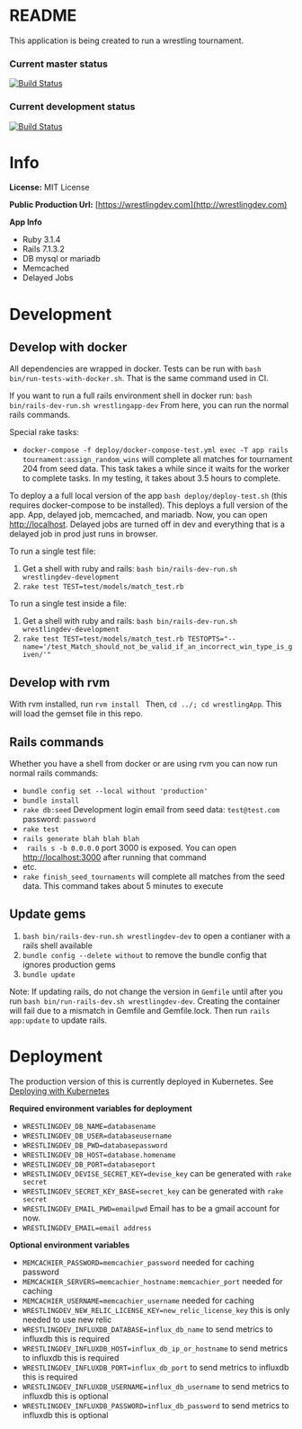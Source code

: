 # README
This application is being created to run a wrestling tournament.

### Current master status
[![Build Status](https://circleci.com/gh/jcwimer/wrestlingApp/tree/master.svg)](https://circleci.com/gh/jcwimer/wrestlingApp/tree/master)

### Current development status
[![Build Status](https://circleci.com/gh/jcwimer/wrestlingApp/tree/development.svg)](https://circleci.com/gh/jcwimer/wrestlingApp/tree/development)

# Info
**License:** MIT License

**Public Production Url:** [https://wrestlingdev.com](http://wrestlingdev.com)

**App Info**
* Ruby 3.1.4
* Rails 7.1.3.2
* DB mysql or mariadb
* Memcached
* Delayed Jobs

# Development

## Develop with docker
All dependencies are wrapped in docker. Tests can be run with `bash bin/run-tests-with-docker.sh`. That is the same command used in CI.

If you want to run a full rails environment shell in docker run: `bash bin/rails-dev-run.sh wrestlingapp-dev`
From here, you can run the normal rails commands.

Special rake tasks:
* `docker-compose -f deploy/docker-compose-test.yml exec -T app rails tournament:assign_random_wins` will complete all matches for tournament 204 from seed data. This task takes a while since it waits for the worker to complete tasks. In my testing, it takes about 3.5 hours to complete.

To deploy a a full local version of the app `bash deploy/deploy-test.sh` (this requires docker-compose to be installed). This deploys a full version of the app. App, delayed job, memcached, and mariadb. Now, you can open [http://localhost](http://localhost). Delayed jobs are turned off in dev and everything that is a delayed job in prod just runs in browser.

To run a single test file:
1. Get a shell with ruby and rails: `bash bin/rails-dev-run.sh wrestlingdev-development`
2. `rake test TEST=test/models/match_test.rb`

To run a single test inside a file:
1. Get a shell with ruby and rails: `bash bin/rails-dev-run.sh wrestlingdev-development`
2. `rake test TEST=test/models/match_test.rb TESTOPTS="--name='/test_Match_should_not_be_valid_if_an_incorrect_win_type_is_given/'"`

## Develop with rvm
With rvm installed, run `rvm install `
Then, `cd ../; cd wrestlingApp`. This will load the gemset file in this repo.

## Rails commands
Whether you have a shell from docker or are using rvm you can now run normal rails commands:
* `bundle config set --local without 'production'`
* `bundle install`
* `rake db:seed` Development login email from seed data: `test@test.com` password: `password`
* `rake test`
* `rails generate blah blah blah`
* ` rails s -b 0.0.0.0` port 3000 is exposed. You can open [http://localhost:3000](http://localhost:3000) after running that command
* etc.
* `rake finish_seed_tournaments` will complete all matches from the seed data. This command takes about 5 minutes to execute

## Update gems

1. `bash bin/rails-dev-run.sh wrestlingdev-dev` to open a contianer with a rails shell available
2. `bundle config --delete without` to remove the bundle config that ignores production gems
3. `bundle update`

Note: If updating rails, do not change the version in `Gemfile` until after you run `bash bin/run-rails-dev.sh wrestlingdev-dev`. Creating the container will fail due to a mismatch in Gemfile and Gemfile.lock.
Then run `rails app:update` to update rails.

# Deployment

The production version of this is currently deployed in Kubernetes. See [Deploying with Kubernetes](deploy/kubernetes/README.md)

**Required environment variables for deployment**
* `WRESTLINGDEV_DB_NAME=databasename`
* `WRESTLINGDEV_DB_USER=databaseusername`
* `WRESTLINGDEV_DB_PWD=databasepassword`
* `WRESTLINGDEV_DB_HOST=database.homename`
* `WRESTLINGDEV_DB_PORT=databaseport`
* `WRESTLINGDEV_DEVISE_SECRET_KEY=devise_key` can be generated with `rake secret`
* `WRESTLINGDEV_SECRET_KEY_BASE=secret_key` can be generated with `rake secret`
* `WRESTLINGDEV_EMAIL_PWD=emailpwd` Email has to be a gmail account for now.
* `WRESTLINGDEV_EMAIL=email address`

**Optional environment variables**
* `MEMCACHIER_PASSWORD=memcachier_password` needed for caching password
* `MEMCACHIER_SERVERS=memcachier_hostname:memcachier_port` needed for caching
* `MEMCACHIER_USERNAME=memcachier_username` needed for caching
* `WRESTLINGDEV_NEW_RELIC_LICENSE_KEY=new_relic_license_key` this is only needed to use new relic
* `WRESTLINGDEV_INFLUXDB_DATABASE=influx_db_name` to send metrics to influxdb this is required
* `WRESTLINGDEV_INFLUXDB_HOST=influx_db_ip_or_hostname` to send metrics to influxdb this is required
* `WRESTLINGDEV_INFLUXDB_PORT=influx_db_port` to send metrics to influxdb this is required
* `WRESTLINGDEV_INFLUXDB_USERNAME=influx_db_username` to send metrics to influxdb this is optional
* `WRESTLINGDEV_INFLUXDB_PASSWORD=influx_db_password` to send metrics to influxdb this is optional